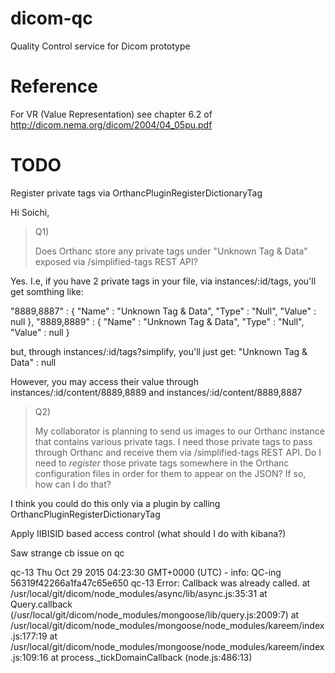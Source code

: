 # dicom-qc
Quality Control service for Dicom prototype

# Reference

For VR (Value Representation) see chapter 6.2 of http://dicom.nema.org/dicom/2004/04_05pu.pdf

# TODO

Register private tags via OrthancPluginRegisterDictionaryTag

Hi Soichi,

> Q1)
>
>
> Does Orthanc store any private tags under "Unknown Tag & Data" exposed via /simplified-tags REST API?
>

Yes.
I.e, if you have 2 private tags in your file, via instances/:id/tags, you'll get somthing like:

   "8889,8887" : {
      "Name" : "Unknown Tag & Data",
      "Type" : "Null",
      "Value" : null
   },
   "8889,8889" : {
      "Name" : "Unknown Tag & Data",
      "Type" : "Null",
      "Value" : null
   }

but, through instances/:id/tags?simplify, you'll just get:
   "Unknown Tag & Data" : null

However, you may access their value through instances/:id/content/8889,8889 and instances/:id/content/8889,8887

>
>
> Q2) 
>
>
> My collaborator is planning to send us images to our Orthanc instance that contains various private tags. I need those private tags to pass through Orthanc and receive them via /simplified-tags REST API. Do I need to *register* those private tags somewhere in the Orthanc configuration files in order for them to appear on the JSON? If so, how can I do that?

I think you could do this only via a plugin by calling OrthancPluginRegisterDictionaryTag

Apply IIBISID based access control (what should I do with kibana?)

Saw strange cb issue on qc

qc-13 Thu Oct 29 2015 04:23:30 GMT+0000 (UTC) - info: QC-ing 56319f42266a1fa47c65e650
qc-13 Error: Callback was already called.
    at /usr/local/git/dicom/node_modules/async/lib/async.js:35:31
    at Query.callback (/usr/local/git/dicom/node_modules/mongoose/lib/query.js:2009:7)
    at /usr/local/git/dicom/node_modules/mongoose/node_modules/kareem/index.js:177:19
    at /usr/local/git/dicom/node_modules/mongoose/node_modules/kareem/index.js:109:16
    at process._tickDomainCallback (node.js:486:13)

